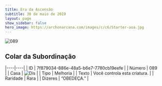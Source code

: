 ```yaml
---
title: Era da Ascensão
subtitle: 30 de maio de 2019
layout: page
show_sidebar: false
hero_image: https://archonarcana.com/images/c/c6/Starter-aoa.jpg
---
```


![089](https://cdn.keyforgegame.com/media/card_front/pt/435_089_F2P9VW75869Q_pt.png)

## Colar da Subordinação

|----|----|
| ID | 7f879034-886e-48a5-b6e7-7780cb19eefe |
| Número | 089 |
| Casa | ![Dis](https://archonarcana.com/images/thumb/e/e8/Dis.png/22px-Dis.png "Dis") |
| Tipo | Melhoria |
| Texto | Você controla esta criatura. |
| Raridade | Rara |
| Dizeres | “OBEDEÇA.” |